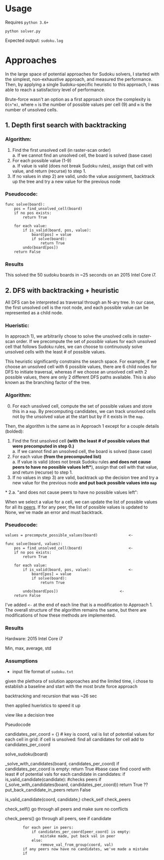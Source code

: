 # Usage

Requires `python 3.6+`

```
python solver.py
```
Expected output: `sudoku.log`

# Approaches

In the large space of potential approaches for Sudoku solvers, I started with the simplest, non-exhaustive approach, and measured the performance. Then, by applying a single Sudoku-specific heuristic to this approach, I was able to reach a satisfactory level of performance.

Brute-force wasn't an option as a first approach since the complexity is `O(n^m)`, where `n` is the number of possible values per cell (9) and `m` is the number of unsolved cells.

## 1. Depth first search with backtracking

### **Algorithm:**
1. Find the first unsolved cell (in raster-scan order)  
    a. If we cannot find an unsolved cell, the board is solved (base case)
2. For each possible value (1-9)  
    a. If value is valid (does not break Sudoku rules), assign that cell with value, and return (recurse) to step 1.  
3. If no values in step 2) are valid, undo the value assignment, backtrack up the tree and try a new value for the previous node

### **Pseudocode:**
```
func solve(board):
    pos = find_unsolved_cell(board)
    if no pos exists:
        return True
    
    for each value:
        if is_valid(board, pos, value):
            board[pos] = value
            if solve(board):
                return True
        undo(board[pos])
    return False
```

### **Results**
This solved the 50 sudoku boards in ~25 seconds on an 2015 Intel Core i7.

## 2. DFS with backtracking + heuristic

All DFS can be interpreted as traversal through an N-ary tree. In our case, the first unsolved cell is the root node, and each possible value can be represented as a child node. 

### **Hueristic:**

In approach 1), we arbitrarily chose to solve the unsolved cells in raster-scan order. If we precompute the set of *possible* values for each unsolved cell that follows Sudoku rules, we can choose to continuously solve unsolved cells with the least # of possible values.

This heuristic significantly constrains the search space. For example, if we choose an unsolved cell with 6 possible values, there are 6 child nodes for DFS to initiate traversal, whereas if we choose an unsolved cell with 2 possible values, there are only 2 different DFS paths available. This is also known as the branching factor of the tree.

### **Algorithm:**

0. For each unsolved cell, compute the set of possible values and store this in a `map`. By precomputing candidates, we can track unsolved cells not by the unsolved value at the start but by if it exists in the `map`.

Then, the algorithm is the same as in Approach 1 except for a couple details (bolded):

1. Find the first unsolved cell **(with the least # of possible values that were precomputed in step 0.)**  
    a. If we cannot find an unsolved cell, the board is solved (base case)
2. For each value **(from the precomputed list)**  
    a. If value is valid (does not break Sudoku rules  **and does not cause peers to have no possible values left\***), assign that cell with that value, and return (recurse) to step 1.  
3. If no values in step 3) are valid, backtrack up the decision tree and try a new value for the previous node **and put back possible values into `map`**

\* 2.a. "and does not cause peers to have no possible values left": 

When we select a value for a cell, we can update the list of possible values for all its [peers](http://sudopedia.enjoysudoku.com/Peer.html). If for any peer, the list of possible values is updated to None, we've made an error and must backtrack.

### **Pseudocode:**
```
values = precompute_possible_values(board)              <-

func solve(board, values):
    pos = find_unsolved_cell(board)                     <-
    if no pos exists:
        return True
    
    for each value:
        if is_valid(board, pos, value):                 <-
            board[pos] = value
            if solve(board):
                return True

        undo(board[pos])                            <-
    return False        
```

I've added `<-` at the end of each line that is a modification to Approach 1. The overall structure of the algorithm remains the same, but there are modifications of how these methods are implemented.

### **Results**

Hardware: 2015 Intel Core i7

Min, max, average, std


### **Assumptions**
* input file format of `sudoku.txt`



given the plethora of solution approaches and the limited time, 
i chose to establish a baseline and start with the most brute force approach

backtracking and recursion
that was ~26 sec

then applied hueristics to  speed it up

view like a decision tree

Pseudocode

candidates_per_coord = {} # key is coord, val is list of potential values
for each cell in grid:
    if cell is unsolved:
        find all candidates for cell
        add to candidates_per_coord

solve_sudoku(board)

_solve_with_candidates(board, candidates_per_coord)
    if candidates_per_coord is empty:
        return True #base case
    find coord with least # of potential vals
    for each candidate in candidates:
        if is_valid_candidate(candidate): #checks peers
            if (_solve_with_candidates(board, candidates_per_coord))
                return True ??
        put_back_candidate_in_peers
    return False    

is_valid_candidate(coord, candidate,)
    check_self
    check_peers

check_self()
    go through all peers and make sure no conflicts

check_peers()
    go through all peers, see if candidate


            for each peer in peers:
                if candidates_per_coord[peer_coord] is empty:
                    mistake made, put back val in peer
                else:
                    remove_val_from_group(coord, val)
            if any peers now have no candidates, we've made a mistake
            if 


